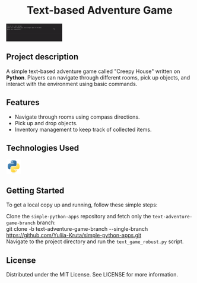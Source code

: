 <h1 align="center">Text-based Adventure Game</h1>
<img align="center" src="./text-game.gif" width="30%" height="auto"/>
<h2>Project description</h2>
A simple text-based adventure game called "Creepy House" written on <b>Python</b>. Players can navigate through different rooms, pick up objects, and interact with the environment using basic commands.

<h2>Features</h2>
<ul>
  <li>Navigate through rooms using compass directions.</li>
  <li>Pick up and drop objects.</li>
  <li>Inventory management to keep track of collected items.</li>
</ul>

<h2>Technologies Used</h2>
<a href="https://www.python.org" target="_blank" rel="noreferrer"> <img src="https://raw.githubusercontent.com/devicons/devicon/master/icons/python/python-original.svg" alt="python" width="40" height="40"/> </a>

<h2>Getting Started</h2>
To get a local copy up and running, follow these simple steps:
<br/>

Clone the <code>simple-python-apps</code> repository and fetch only the <code>text-adventure-game-branch</code> branch:<br/>
git clone -b text-adventure-game-branch --single-branch https://github.com/Yuliia-Kruta/simple-python-apps.git<br/>
Navigate to the project directory and run the <code>text_game_robust.py</code> script.

<h2>License</h2>
Distributed under the MIT License. See LICENSE for more information.
